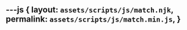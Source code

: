 ---js
{
  layout:    `assets/scripts/js/match.njk`,
  permalink: `assets/scripts/js/match.min.js`,
}
---
